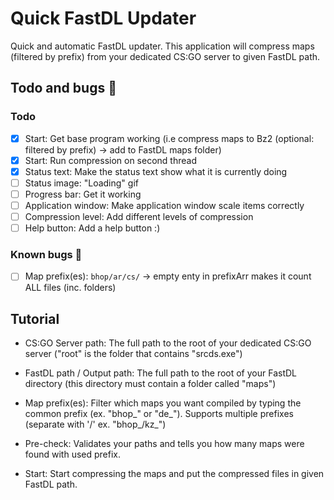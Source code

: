 # Quick FastDL Updater
Quick and automatic FastDL updater. This application will compress maps (filtered by prefix) from your dedicated CS:GO server to given FastDL path.

## Todo and bugs 🐛
### Todo
- [x] Start: Get base program working (i.e compress maps to Bz2 (optional: filtered by prefix) -> add to FastDL maps folder)
- [x] Start: Run compression on second thread
- [x] Status text: Make the status text show what it is currently doing
- [ ] Status image: "Loading" gif
- [ ] Progress bar: Get it working
- [ ] Application window: Make application window scale items correctly
- [ ] Compression level: Add different levels of compression
- [ ] Help button: Add a help button :)

### Known bugs 🐛
- [ ] Map prefix(es): `bhop/ar/cs/` -> empty enty in prefixArr makes it count ALL files (inc. folders)

## Tutorial
- CS:GO Server path: The full path to the root of your dedicated CS:GO server ("root" is the folder that contains "srcds.exe")
- FastDL path / Output path: The full path to the root of your FastDL directory (this directory must contain a folder called "maps")
- Map prefix(es): Filter which maps you want compiled by typing the common prefix (ex. "bhop_" or "de_"). Supports multiple prefixes (separate with '/' ex. "bhop_/kz_")

- Pre-check: Validates your paths and tells you how many maps were found with used prefix.
- Start: Start compressing the maps and put the compressed files in given FastDL path.
